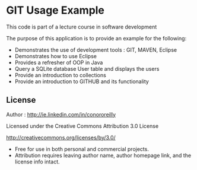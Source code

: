 # GIT Usage Example

This code is part of a lecture course in software development

The purpose of this application is to provide an example for the following:
- Demonstrates the use of development tools : GIT, MAVEN, Eclipse
- Demonstrates how to use Eclipse
- Provides a refresher of OOP in Java
- Query a SQLite database User table and displays the users
- Provide an introduction to collections
- Provide an introduction to GITHUB and its functionality


## License 

Author : http://ie.linkedin.com/in/conororeilly

Licensed under the Creative Commons Attribution 3.0 License

http://creativecommons.org/licenses/by/3.0/

- Free for use in both personal and commercial projects.
- Attribution requires leaving author name, author homepage link, and the license info intact.